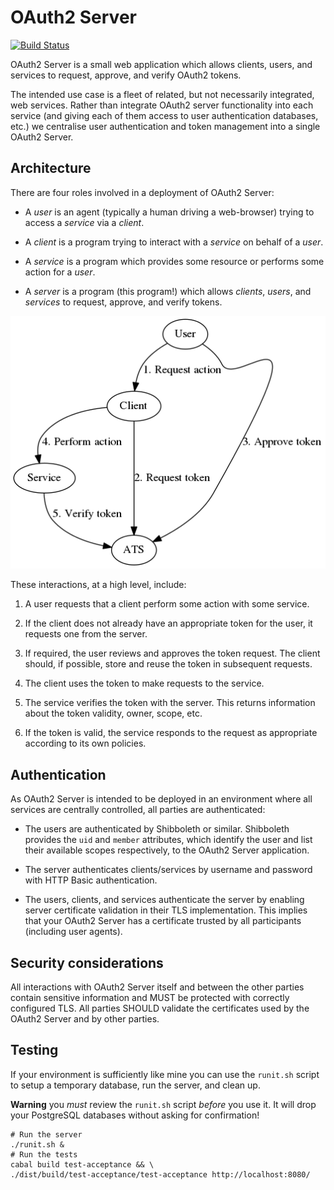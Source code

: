 OAuth2 Server
=============

[![Build Status](https://travis-ci.org/anchor/oauth2-server.svg)](https://travis-ci.org/anchor/oauth2-server)

OAuth2 Server is a small web application which allows clients, users, and
services to request, approve, and verify OAuth2 tokens.

The intended use case is a fleet of related, but not necessarily integrated,
web services. Rather than integrate OAuth2 server functionality into each
service (and giving each of them access to user authentication databases, etc.)
we centralise user authentication and token management into a single OAuth2
Server.

Architecture
------------

There are four roles involved in a deployment of OAuth2 Server:

- A *user* is an agent (typically a human driving a web-browser) trying to
access a *service* via a *client*.

- A *client* is a program trying to interact with a *service* on behalf of
a *user*.

- A *service* is a program which provides some resource or performs some action
for a *user*.

- A *server* is a program (this program!) which allows *clients*, *users*, and
*services* to request, approve, and verify tokens.

![Interactions between components][diagram:interactions]

These interactions, at a high level, include:

1. A user requests that a client perform some action with some service.

2. If the client does not already have an appropriate token for the user, it
requests one from the server.

3. If required, the user reviews and approves the token request. The client
should, if possible, store and reuse the token in subsequent requests.

4. The client uses the token to make requests to the service.

5. The service verifies the token with the server. This returns information
about the token validity, owner, scope, etc.

6. If the token is valid, the service responds to the request as appropriate
according to its own policies.

Authentication
--------------

As OAuth2 Server is intended to be deployed in an environment where all
services are centrally controlled, all parties are authenticated:

- The users are authenticated by Shibboleth or similar. Shibboleth provides the
`uid` and `member` attributes, which identify the user and list their available
scopes respectively, to the OAuth2 Server application.

- The server authenticates clients/services by username and password with HTTP
Basic authentication.

- The users, clients, and services authenticate the server by enabling server
certificate validation in their TLS implementation. This implies that your
OAuth2 Server has a certificate trusted by all participants (including user
agents).

Security considerations
-----------------------

All interactions with OAuth2 Server itself and between the other parties
contain sensitive information and MUST be protected with correctly configured
TLS. All parties SHOULD validate the certificates used by the OAuth2 Server and
by other parties.

Testing
-------

If your environment is sufficiently like mine you can use the `runit.sh`
script to setup a temporary database, run the server, and clean up.

**Warning** you *must* review the `runit.sh` script *before* you use it. It
will drop your PostgreSQL databases without asking for confirmation!

````{bash}
# Run the server
./runit.sh &
# Run the tests
cabal build test-acceptance && \
./dist/build/test-acceptance/test-acceptance http://localhost:8080/
````

[diagram:interactions]: https://raw.githubusercontent.com/anchor/oauth2-server/master/docs/architecture.png
